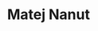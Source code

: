 ---
SICRIS: 15295
draft: false
fixName: matej_nanut
location: R3.62 - Kabinet
mailInfo: matej.nanut@fri.uni-lj.si
officeHours: null
profName: Matej Nanut
profTitle: Collaborator
telephoneInfo: null
title: Matej Nanut
---